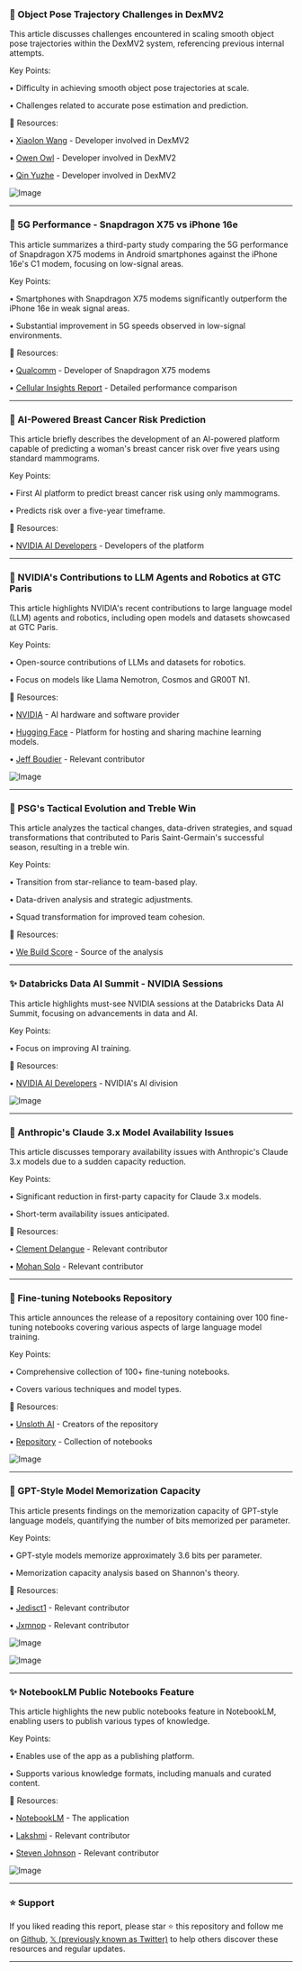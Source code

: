 ### 🤖  Object Pose Trajectory Challenges in DexMV2

This article discusses challenges encountered in scaling smooth object pose trajectories within the DexMV2 system, referencing previous internal attempts.

Key Points:

• Difficulty in achieving smooth object pose trajectories at scale.

• Challenges related to accurate pose estimation and prediction.


🔗 Resources:

• [Xiaolon Wang](https://x.com/xiaolonw) -  Developer involved in DexMV2

• [Owen Owl](https://x.com/owenowl16) - Developer involved in DexMV2

• [Qin Yuzhe](https://x.com/QinYuzhe) - Developer involved in DexMV2

![Image](https://pbs.twimg.com/amplify_video_thumb/1930020444918407168/img/pug45on3rdJEP4h1.jpg)


---
### 🚀 5G Performance - Snapdragon X75 vs iPhone 16e

This article summarizes a third-party study comparing the 5G performance of Snapdragon X75 modems in Android smartphones against the iPhone 16e's C1 modem, focusing on low-signal areas.

Key Points:

• Smartphones with Snapdragon X75 modems significantly outperform the iPhone 16e in weak signal areas.

• Substantial improvement in 5G speeds observed in low-signal environments.


🔗 Resources:

• [Qualcomm](https://x.com/Qualcomm) -  Developer of Snapdragon X75 modems

• [Cellular Insights Report](https://cellularinsights.com/comparative-5g-performance-report-android-smartphones-vs-iphone-16e/) - Detailed performance comparison


---
### 🤖 AI-Powered Breast Cancer Risk Prediction

This article briefly describes the development of an AI-powered platform capable of predicting a woman's breast cancer risk over five years using standard mammograms.

Key Points:

•  First AI platform to predict breast cancer risk using only mammograms.

•  Predicts risk over a five-year timeframe.


🔗 Resources:

• [NVIDIA AI Developers](https://x.com/NVIDIAAIDev) - Developers of the platform


---
### 🤖  NVIDIA's Contributions to LLM Agents and Robotics at GTC Paris

This article highlights NVIDIA's recent contributions to large language model (LLM) agents and robotics, including open models and datasets showcased at GTC Paris.

Key Points:

• Open-source contributions of LLMs and datasets for robotics.

•  Focus on models like Llama Nemotron, Cosmos and GR00T N1.


🔗 Resources:

• [NVIDIA](https://x.com/nvidia) -  AI hardware and software provider

• [Hugging Face](https://x.com/huggingface) - Platform for hosting and sharing machine learning models.

• [Jeff Boudier](https://x.com/jeffboudier) -  Relevant contributor

![Image](https://pbs.twimg.com/media/GsnVaiVXEAAZU5S?format=jpg&name=small)


---
### 🤖 PSG's Tactical Evolution and Treble Win

This article analyzes the tactical changes, data-driven strategies, and squad transformations that contributed to Paris Saint-Germain's successful season, resulting in a treble win.

Key Points:

• Transition from star-reliance to team-based play.

• Data-driven analysis and strategic adjustments.

• Squad transformation for improved team cohesion.


🔗 Resources:

• [We Build Score](https://x.com/webuildscore) -  Source of the analysis


---
### ✨ Databricks Data AI Summit - NVIDIA Sessions

This article highlights must-see NVIDIA sessions at the Databricks Data AI Summit, focusing on advancements in data and AI.

Key Points:

•  Focus on improving AI training.


🔗 Resources:

• [NVIDIA AI Developers](https://x.com/NVIDIAAIDev) -  NVIDIA's AI division

![Image](https://pbs.twimg.com/media/GsnHrqsWwAAcRfY?format=jpg&name=small)


---
### 🤖 Anthropic's Claude 3.x Model Availability Issues

This article discusses temporary availability issues with Anthropic's Claude 3.x models due to a sudden capacity reduction.

Key Points:

•  Significant reduction in first-party capacity for Claude 3.x models.

•  Short-term availability issues anticipated.


🔗 Resources:

• [Clement Delangue](https://x.com/ClementDelangue) - Relevant contributor

• [Mohan Solo](https://x.com/_mohansolo) - Relevant contributor


---
### 🚀 Fine-tuning Notebooks Repository

This article announces the release of a repository containing over 100 fine-tuning notebooks covering various aspects of large language model training.

Key Points:

•  Comprehensive collection of 100+ fine-tuning notebooks.

•  Covers various techniques and model types.


🔗 Resources:

• [Unsloth AI](https://x.com/UnslothAI) -  Creators of the repository

• [Repository](https://github.com/unslothai/notebooks) -  Collection of notebooks

![Image](https://pbs.twimg.com/media/GsmlMnGawAArEUN?format=png&name=small)


---
### 🤖 GPT-Style Model Memorization Capacity

This article presents findings on the memorization capacity of GPT-style language models, quantifying the number of bits memorized per parameter.

Key Points:

•  GPT-style models memorize approximately 3.6 bits per parameter.

•  Memorization capacity analysis based on Shannon's theory.


🔗 Resources:

• [Jedisct1](https://x.com/jedisct1) - Relevant contributor

• [Jxmnop](https://x.com/jxmnop) - Relevant contributor

![Image](https://pbs.twimg.com/media/Gshe4mLWcAA1MZA?format=jpg&name=small)

![Image](https://pbs.twimg.com/media/Gshe7itXgAAwueK?format=jpg&name=small)


---
### ✨ NotebookLM Public Notebooks Feature

This article highlights the new public notebooks feature in NotebookLM, enabling users to publish various types of knowledge.

Key Points:

•  Enables use of the app as a publishing platform.

•  Supports various knowledge formats, including manuals and curated content.


🔗 Resources:

• [NotebookLM](https://x.com/NotebookLM) -  The application

• [Lakshmi](https://x.com/laks316) - Relevant contributor

• [Steven Johnson](https://x.com/stevenbjohnson) - Relevant contributor

![Image](https://pbs.twimg.com/media/Gsh_USXXAAE_L6J.jpg)


---

### ⭐️ Support

If you liked reading this report, please star ⭐️ this repository and follow me on [Github](https://github.com/Drix10), [𝕏 (previously known as Twitter)](https://x.com/DRIX_10_) to help others discover these resources and regular updates.

---